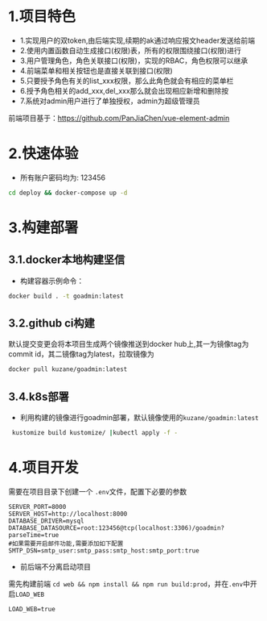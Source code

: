 # 1.项目特色
- 1.实现用户的双token,由后端实现,续期的ak通过响应报文header发送给前端
- 2.使用内置函数自动生成接口(权限)表，所有的权限围绕接口(权限)进行
- 3.用户管理角色，角色关联接口(权限)，实现的RBAC，角色权限可以继承
- 4.前端菜单和相关按钮也是直接关联到接口(权限)
- 5.只要授予角色有关的list_xxx权限，那么此角色就会有相应的菜单栏
- 6.授予角色相关的add_xxx,del_xxx那么就会出现相应新增和删除按
- 7.系统对admin用户进行了单独授权，admin为超级管理员

前端项目基于：https://github.com/PanJiaChen/vue-element-admin

# 2.快速体验
- 所有账户密码均为: 123456
```sh
cd deploy && docker-compose up -d
```

# 3.构建部署

## 3.1.docker本地构建坚信
- 构建容器示例命令：
```sh
docker build . -t goadmin:latest
```

## 3.2.github ci构建
默认提交变更会将本项目生成两个镜像推送到docker hub上,其一为镜像tag为commit id，其二镜像tag为latest，拉取镜像为
```sh
docker pull kuzane/goadmin:latest
```

## 3.4.k8s部署
- 利用构建的镜像进行goadmin部署，默认镜像使用的`kuzane/goadmin:latest` 
```sh
 kustomize build kustomize/ |kubectl apply -f -
```


# 4.项目开发
需要在项目目录下创建一个 `.env`文件，配置下必要的参数
```env
SERVER_PORT=8000
SERVER_HOST=http://localhost:8000
DATABASE_DRIVER=mysql
DATABASE_DATASOURCE=root:123456@tcp(localhost:3306)/goadmin?parseTime=true
#如果需要开启邮件功能,需要添加如下配置
SMTP_DSN=smtp_user:smtp_pass:smtp_host:smtp_port:true
```
- 前后端不分离启动项目

需先构建前端 `cd web && npm install && npm run build:prod`，并在`.env`中开启`LOAD_WEB`
```env
LOAD_WEB=true
```

